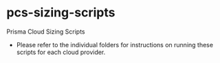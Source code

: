 # pcs-sizing-scripts

Prisma Cloud Sizing Scripts

* Please refer to the individual folders for instructions on running these scripts for each cloud provider.
